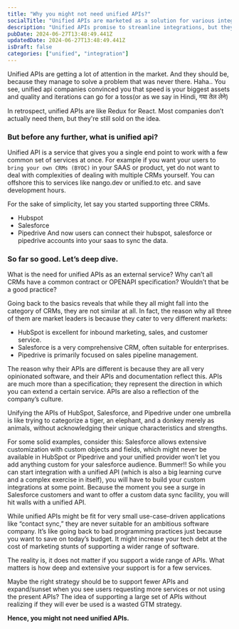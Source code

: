 ```yaml
---
title: "Why you might not need unified APIs?"
socialTitle: "Unified APIs are marketed as a solution for various integration problems, but are they always necessary?"
description: "Unified APIs promise to streamline integrations, but they might not be the best fit for every business scenario. This blog explores why a tailored approach may sometimes be better."
pubDate: 2024-06-27T13:48:49.441Z
updatedDate: 2024-06-27T13:48:49.441Z
isDraft: false
categories: ["unified", "integration"]
---
```


Unified APIs are getting a lot of attention in the market. And they should be, because they manage to solve a problem that was never there. Haha..
You see, unified api companies convinced you that speed is your biggest assets and quality and iterations can go for a toss(or as we say in Hindi, गया तेल लेने)

In retrospect, unified APIs are like Redux for React. Most companies don’t actually need them, but they're still sold on the idea.

### But before any further, what is unified api?

Unified API is a service that gives you a single end point to work with a few common set of services at once.
For example if you want your users to `bring your own CRMs (BYOC)` in your SAAS or product, yet do not want to deal with complexities of dealing with multiple CRMs yourself. You can offshore this to services like nango.dev or unified.to etc. and save development hours.

For the sake of simplicity, let say you started supporting three CRMs.

- Hubspot
- Salesforce
- Pipedrive
  And now users can connect their hubspot, salesforce or pipedrive accounts into your saas to sync the data.

### So far so good. Let’s deep dive.

What is the need for unified APIs as an external service? Why can’t all CRMs have a common contract or OPENAPI specification? Wouldn’t that be a good practice?

Going back to the basics reveals that while they all might fall into the category of CRMs, they are not similar at all. In fact, the reason why all three of them are market leaders is because they cater to very different markets:

- HubSpot is excellent for inbound marketing, sales, and customer service.
- Salesforce is a very comprehensive CRM, often suitable for enterprises.
- Pipedrive is primarily focused on sales pipeline management.

The reason why their APIs are different is because they are all very opinionated software, and their APIs and documentation reflect this. APIs are much more than a specification; they represent the direction in which you can extend a certain service. APIs are also a reflection of the company’s culture.

Unifying the APIs of HubSpot, Salesforce, and Pipedrive under one umbrella is like trying to categorize a tiger, an elephant, and a donkey merely as animals, without acknowledging their unique characteristics and strengths.

For some solid examples, consider this: Salesforce allows extensive customization with custom objects and fields, which might never be available in HubSpot or Pipedrive and your unified provider won’t let you add anything custom for your salesforce audience. Bummer!!
So while you can start integration with a unified API (which is also a big learning curve and a complex exercise in itself), you will have to build your custom integrations at some point. Because the moment you see a surge in Salesforce customers and want to offer a custom data sync facility, you will hit walls with a unified API.

While unified APIs might be fit for very small use-case-driven applications like “contact sync,” they are never suitable for an ambitious software company. It’s like going back to bad programming practices just because you want to save on today’s budget. It might increase your tech debt at the cost of marketing stunts of supporting a wider range of software.

The reality is, it does not matter if you support a wide range of APIs. What matters is how deep and extensive your support is for a few services.

Maybe the right strategy should be to support fewer APIs and expand/sunset when you see users requesting more services or not using the present APIs? The idea of supporting a large set of APIs without realizing if they will ever be used is a wasted GTM strategy.

**Hence, you might not need unified APIs.**
